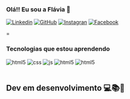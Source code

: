 ### Olá!! Eu sou a Flávia 👋



[![Linkedin](https://img.shields.io/badge/LinkedIn-0077B5?style=for-the-badge&logo=linkedin&logoColor=white/)](https://www.linkedin.com/in/flavia-lara-b2961289/)
[![GitHub](https://img.shields.io/badge/GitHub-100000?style=for-the-badge&logo=github&logoColor=white)](https://github.com/Flaviakochi)
[![Instagran](https://img.shields.io/badge/Instagram-E4405F?style=for-the-badge&logo=instagram&logoColor=white)](https://www.instagram.com/flaviakochi/)
[![Facebook](https://img.shields.io/badge/Facebook-1877F2?style=for-the-badge&logo=facebook&logoColor=white)](https://www.facebook.com/flavia.lara.98)


=


### Tecnologias que estou aprendendo

<div style="display: inline_block">
  <img align="center" alt="html5" src="https://img.shields.io/badge/HTML5-E34F26?style=for-the-badge&logo=html5&logoColor=white" />
  <img align="center" alt="css" src="https://img.shields.io/badge/CSS3-1572B6?style=for-the-badge&logo=css3&logoColor=white" />
  <img align="center" alt="js" src="https://img.shields.io/badge/JavaScript-F7DF1E?style=for-the-badge&logo=javascript&logoColor=black" />
  <img align="center" alt="html5" src= "https://img.shields.io/badge/C%23-239120?style=for-the-badge&logo=c-sharp&logoColor=white">
 <img align="center" alt="html5" src= "https://img.shields.io/badge/.NET-5C2D91?style=for-the-badge&logo=.net&logoColor=white">
</div><br/>

## Dev em desenvolvimento 💻📚🔧

